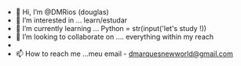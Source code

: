 - 👋 Hi, I’m @DMRios (douglas)
- 👀 I’m interested in ... learn/estudar
- 🌱 I’m currently learning ... Python = str(input('let's study !))
- 💞️ I’m looking to collaborate on .... everything within my reach
-
- 📫 How to reach me ...meu email - dmarquesnewworld@gmail.com

<!---
DMRios/DMRios is a ✨ special ✨ repository because its `README.md` (this file) appears on your GitHub profile.
You can click the Preview link to take a look at your changes.
--->
